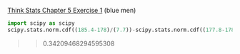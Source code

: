[Think Stats Chapter 5 Exercise 1](http://greenteapress.com/thinkstats2/html/thinkstats2006.html#toc50) (blue men)


```python
import scipy as scipy
scipy.stats.norm.cdf((185.4-178)/(7.7))-scipy.stats.norm.cdf((177.8-178)/(7.7))
```

>> 0.34209468294595308
